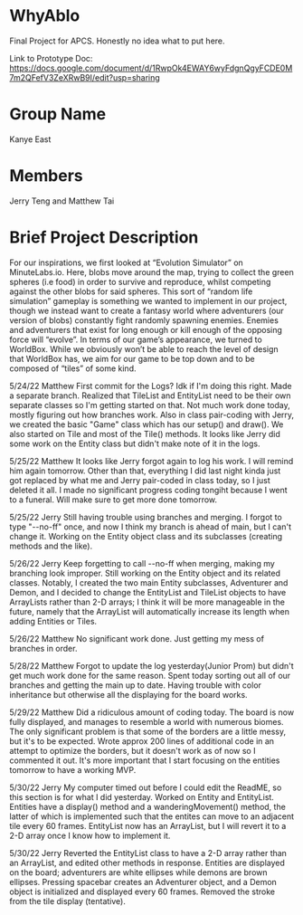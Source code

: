 # WhyAblo
Final Project for APCS. Honestly no idea what to put here.

Link to Prototype Doc: https://docs.google.com/document/d/1RwpOk4EWAY6wyFdgnQgyFCDE0M7m2QFefV3ZeXRwB9I/edit?usp=sharing

# Group Name
Kanye East

# Members
Jerry Teng and Matthew Tai

# Brief Project Description
For our inspirations, we first looked at “Evolution Simulator” on MinuteLabs.io. Here, blobs move around the map, trying to collect the green spheres (i.e food) in order to survive and reproduce, whilst competing against the other blobs for said spheres. This sort of “random life simulation” gameplay is something we wanted to implement in our project, though we instead want to create a fantasy world where adventurers (our version of blobs) constantly fight randomly spawning enemies. Enemies and adventurers that exist for long enough or kill enough of the opposing force will “evolve”. In terms of our game’s appearance, we turned to WorldBox. While we obviously won’t be able to reach the level of design that WorldBox has, we aim for our game to be top down and to be composed of  “tiles” of some kind.

5/24/22 Matthew
First commit for the Logs? Idk if I'm doing this right. 
Made a separate branch. Realized that TileList and EntityList need to be their own separate classes so I'm getting started on that. Not much work done today, mostly figuring out how branches work. Also in class pair-coding with Jerry, we created the basic "Game" class which has our setup() and draw(). We also started on Tile and most of the Tile() methods. It looks like Jerry did some work on the Entity class but didn't make note of it in the logs.

5/25/22 Matthew
It looks like Jerry forgot again to log his work. I will remind him again tomorrow. Other than that, everything I did last night kinda just got replaced by what me and Jerry pair-coded in class today, so I just deleted it all. I made no significant progress coding tongiht because I went to a funeral. Will make sure to get more done tomorrow.

5/25/22 Jerry
Still having trouble using branches and merging. I forgot to type "--no-ff" once, and now I think my branch is ahead of main, but I can't change it. Working on the Entity object class and its subclasses (creating methods and the like).

5/26/22 Jerry
Keep forgetting to call --no-ff when merging, making my branching look improper. Still working on the Entity object and its related classes. Notably, I created the two main Entity subclasses, Adventurer and Demon, and I decided to change the EntityList and TileList objects to have ArrayLists rather than 2-D arrays; I think it will be more manageable in the future, namely that the ArrayList will automatically increase its length when adding Entities or Tiles.

5/26/22 Matthew
No significant work done. Just getting my mess of branches in order.

5/28/22 Matthew
Forgot to update the log yesterday(Junior Prom) but didn't get much work done for the same reason.
Spent today sorting out all of our branches and getting the main up to date.
Having trouble with color inheritance but otherwise all the displaying for the board works.

5/29/22 Matthew
Did a ridiculous amount of coding today. The board is now fully displayed, and manages to resemble a world with numerous biomes. The only significant problem is that some of the borders are a little messy, but it's to be expected. Wrote approx 200 lines of additional code in an attempt to optimize the borders, but it doesn't work as of now so I commented it out. It's more important that I start focusing on the entities tomorrow to have a working MVP.

5/30/22 Jerry
My computer timed out before I could edit the ReadME, so this section is for what I did yesterday. Worked on Entity and EntityList. Entities have a display() method and a wanderingMovement() method, the latter of which is implemented such that the entites can move to an adjacent tile every 60 frames. EntityList now has an ArrayList, but I will revert it to a 2-D array once I know how to implement it. 

5/30/22 Jerry
Reverted the EntityList class to have a 2-D array rather than an ArrayList, and edited other methods in response. Entities are displayed on the board; adventurers are white ellipses while demons are brown ellipses. Pressing spacebar creates an Adventurer object, and a Demon object is initialized and displayed every 60 frames. Removed the stroke from the tile display (tentative). 
